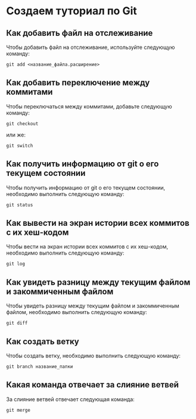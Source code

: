 # Создаем туториал по Git

## Как добавить файл на отслеживание

Чтобы добавить файл на отслеживание, используйте следующую команду:
```
git add <название_файла.расширение>
```
## Как добавить переключение между коммитами
 
 Чтобы переключаться между коммитами, добавьте следующую команду:
 ```
git checkout
 ```
или же:
 ```
git switch
 ```
 ## Как получить информацию от git о его текущем состоянии

 Чтобы получить информацию от git о его текущем состоянии, необходимо выполнить следующую команду:
 ```
 git status
 ```
 ## Как вывести на экран истории всех коммитов с их хеш-кодом

 Чтобы вести на экран истории всех коммитов с их хеш-кодом, необходимо выполнить следующую команду:
 ```
git log
 ```
 ## Как увидеть разницу между текущим файлом и закоммиченным файлом
 
 Чтобы увидеть разницу между текущим файлом и закоммиченным файлом, необходимо выполнить следующую команду:
 ```
 git diff
 ```
 ## Как создать ветку

 Чтобы создать ветку, необходимо выполнить следующую команду:
 ```
 git branch название_папки
 ```
 ## Какая команда отвечает за слияние ветвей

 За слияние ветвей отвечает следующая команда:
 ```
 git merge
 ```
